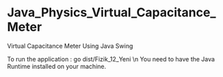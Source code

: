 # Java_Physics_Virtual_Capacitance_Meter
Virtual Capacitance Meter Using Java Swing

To run the application : go dist/Fizik_12_Yeni
\n You need to have the Java Runtime installed on your machine.
